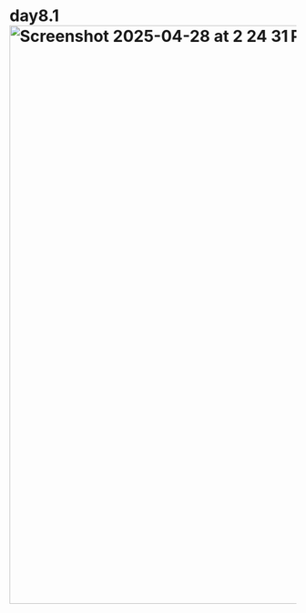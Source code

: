 # day8.1<img width="1016" alt="Screenshot 2025-04-28 at 2 24 31 PM" src="https://github.com/user-attachments/assets/27d0a03b-55e2-479d-9a03-e037968c9c67" />
